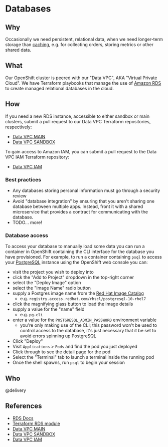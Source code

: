 # Databases

## Why

Occasionally we need persistent, relational data, when we need longer-term storage than [caching](caching.md), e.g. for collecting orders, storing metrics or other shared data.

## What

Our OpenShift cluster is peered with our "Data VPC", AKA "Virtual Private Cloud". We have Terraform playbooks that manage the use of [Amazon RDS](http://docs.aws.amazon.com/AmazonRDS/latest/UserGuide/Welcome.html) to create managed relational databases in the cloud.

## How

If you need a new RDS instance, accessible to either sandbox or main clusters, submit a pull request to our Data VPC Terraform repositories, respectively:

- [Data VPC MAIN](https://github.com/telusdigital/terraform-openshift-datavpc-main)
- [Data VPC SANDBOX](https://github.com/telusdigital/terraform-openshift-datavpc-sandbox)

To gain access to Amazon IAM, you can submit a pull request to the Data VPC IAM Terraform repository:

- [Data VPC IAM](https://github.com/telusdigital/terraform-openshift-datavpc-iam)

### Best practices

- Any databases storing personal information must go through a security review
- Avoid "database integration" by ensuring that you aren't sharing one database between multiple apps. Instead, front it with a shared microservice that provides a contract for communicating with the database.
- TODO... more!

### Database access

To access your database to manually load some data you can run a container in OpenShift containing the CLI interface for the database you have provisioned. For example, to run a container containing `psql` to access your [PostgreSQL](https://www.postgresql.org) instance using the OpenShift web console you can:

- visit the project you wish to deploy into
- click the "Add to Project" dropdown in the top-right corner
- select the "Deploy Image" option
- select the "Image Name" radio button
- supply a Postgres image name from the [Red Hat Image Catalog](https://access.redhat.com/containers/)
    - e.g. `registry.access.redhat.com/rhscl/postgresql-10-rhel7`
- click the magnifying glass button to load the image details
- supply a value for the "name" field
    - e.g. `pg-cli`
- enter a value for the `POSTGRESQL_ADMIN_PASSWORD` environment variable
    - you're only making use of the CLI; this password won't be used to control access to the database, it's just necessary that it be set to avoid errors spinning up PostgreSQL
- Click "Deploy"
- Visit `Applications` > `Pods` and find the pod you just deployed
- Click through to see the detail page for the pod
- Select the "Terminal" tab to launch a terminal inside the running pod
- Once the shell spawns, run `psql` to begin your session

## Who

@delivery

## References

- [RDS Docs](http://docs.aws.amazon.com/AmazonRDS/latest/UserGuide/Welcome.html)
- [Terraform RDS module](https://github.com/telusdigital/terraform-aws_rds_cluster)
- [Data VPC MAIN](https://github.com/telusdigital/terraform-openshift-datavpc-main)
- [Data VPC SANDBOX](https://github.com/telusdigital/terraform-openshift-datavpc-sandbox)
- [Data VPC IAM](https://github.com/telusdigital/terraform-openshift-datavpc-iam)

